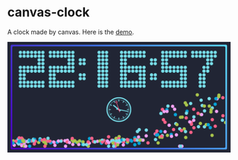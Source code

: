 # canvas-clock
A clock made by canvas. Here is the [demo](https://codesandbox.io/s/canvas-clock-c2cvqk).

![image-20221013221711780](./imgs/image-20221013221711780.png)
